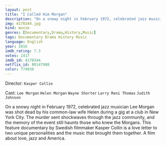 ```yaml
---
layout: post
title: "I Called Him Morgan"
description: "On a snowy night in February 1972, celebrated jazz musician Lee Morgan was shot dead by his common-law wife Helen during a gig at a club in New York City. The murder sent shockwaves through the jazz community, and the memory of the event still haunts those who knew the Morgans. This feature documentary by Swedish filmmaker Kasper Collin is a love letter to two unique personalities and the music that brought them together. A film about love, jazz and America..."
img: 4170344.jpg
kind: movie
genres: [Documentary,Drama,History,Music]
tags: Documentary Drama History Music 
language: English
year: 2016
imdb_rating: 7.3
votes: 1417
imdb_id: 4170344
netflix_id: 80147988
color: 774936
---
```

Director: `Kasper Collin`  

Cast: `Lee Morgan` `Helen Morgan` `Wayne Shorter` `Larry Reni Thomas` `Judith Johnson` 

On a snowy night in February 1972, celebrated jazz musician Lee Morgan was shot dead by his common-law wife Helen during a gig at a club in New York City. The murder sent shockwaves through the jazz community, and the memory of the event still haunts those who knew the Morgans. This feature documentary by Swedish filmmaker Kasper Collin is a love letter to two unique personalities and the music that brought them together. A film about love, jazz and America.